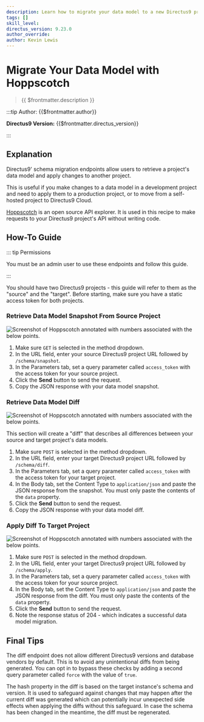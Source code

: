 ```yaml
---
description: Learn how to migrate your data model to a new Directus9 project using Hoppscotch.
tags: []
skill_level:
directus_version: 9.23.0
author_override:
author: Kevin Lewis
---
```


# Migrate Your Data Model with Hoppscotch

> {{ $frontmatter.description }}

:::tip Author: {{$frontmatter.author}}

**Directus9 Version:** {{$frontmatter.directus_version}}

:::

## Explanation

Directus9' schema migration endpoints allow users to retrieve a project's data model and apply changes to another
project.

This is useful if you make changes to a data model in a development project and need to apply them to a production
project, or to move from a self-hosted project to Directus9 Cloud.

[Hoppscotch](https://hoppscotch.io/) is an open source API explorer. It is used in this recipe to make requests to your
Directus9 project's API without writing code.

## How-To Guide

::: tip Permissions

You must be an admin user to use these endpoints and follow this guide.

:::

You should have two Directus9 projects - this guide will refer to them as the "source" and the "target". Before starting,
make sure you have a static access token for both projects.

### Retrieve Data Model Snapshot From Source Project

![Screenshot of Hoppscotch annotated with numbers associated with the below points.](https://cdn.directus9.io/docs/v9/cookbook/migration-hoppscotch/snapshot.webp)

1. Make sure `GET` is selected in the method dropdown.
2. In the URL field, enter your source Directus9 project URL followed by `/schema/snapshot`.
3. In the Parameters tab, set a query parameter called `access_token` with the access token for your source project.
4. Click the **Send** button to send the request.
5. Copy the JSON response with your data model snapshot.

### Retrieve Data Model Diff

![Screenshot of Hoppscotch annotated with numbers associated with the below points.](https://cdn.directus9.io/docs/v9/cookbook/migration-hoppscotch/diff.webp)

This section will create a "diff" that describes all differences between your source and target project's data models.

1. Make sure `POST` is selected in the method dropdown.
2. In the URL field, enter your target Directus9 project URL followed by `/schema/diff`.
3. In the Parameters tab, set a query parameter called `access_token` with the access token for your target project.
4. In the Body tab, set the Content Type to `application/json` and paste the JSON response from the snapshot. You must
   only paste the contents of the `data` property.
5. Click the **Send** button to send the request.
6. Copy the JSON response with your data model diff.

### Apply Diff To Target Project

![Screenshot of Hoppscotch annotated with numbers associated with the below points.](https://cdn.directus9.io/docs/v9/cookbook/migration-hoppscotch/apply.webp)

1. Make sure `POST` is selected in the method dropdown.
2. In the URL field, enter your target Directus9 project URL followed by `/schema/apply`.
3. In the Parameters tab, set a query parameter called `access_token` with the access token for your source project.
4. In the Body tab, set the Content Type to `application/json` and paste the JSON response from the diff. You must only
   paste the contents of the `data` property.
5. Click the **Send** button to send the request.
6. Note the response status of 204 - which indicates a successful data model migration.

## Final Tips

The diff endpoint does not allow different Directus9 versions and database vendors by default. This is to avoid any
unintentional diffs from being generated. You can opt in to bypass these checks by adding a second query parameter
called `force` with the value of `true`.

The hash property in the diff is based on the target instance's schema and version. It is used to safeguard against
changes that may happen after the current diff was generated which can potentially incur unexpected side effects when
applying the diffs without this safeguard. In case the schema has been changed in the meantime, the diff must be
regenerated.
